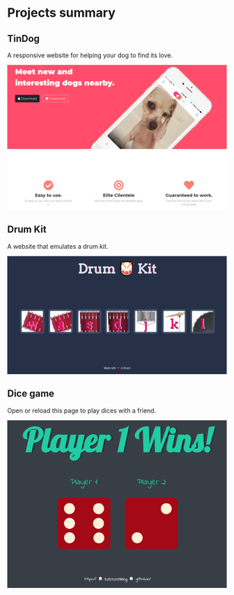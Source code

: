 # Projects summary

## TinDog

A responsive website for helping your dog to find its love.

![TinDog website screenshot](./images/tindog.png)

## Drum Kit

A website that emulates a drum kit.

![Drum kit website screenshot](./images/drumkit.png)

## Dice game

Open or reload this page to play dices with a friend.

![Dice game website screenshot](./images/dices.png)

